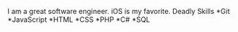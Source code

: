 I am a great software engineer.
iOS is my favorite.
Deadly Skills
*Git
*JavaScript
*HTML
*CSS
*PHP
*C#
*SQL
